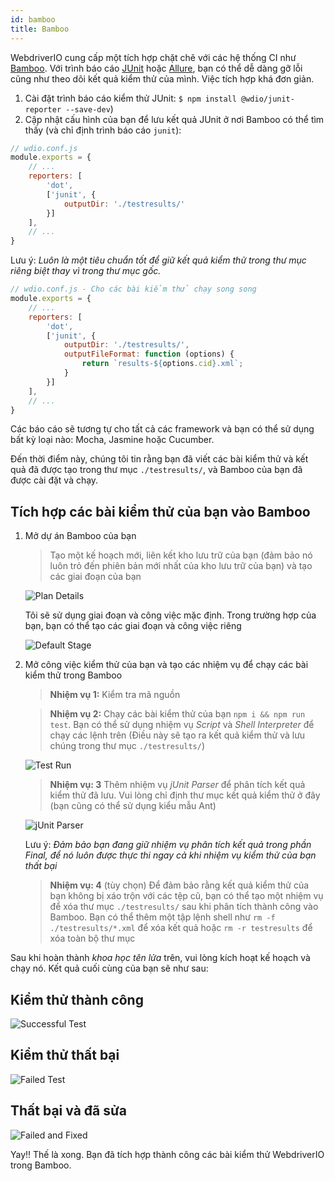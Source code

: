 ```yaml
---
id: bamboo
title: Bamboo
---
```


WebdriverIO cung cấp một tích hợp chặt chẽ với các hệ thống CI như [Bamboo](https://www.atlassian.com/software/bamboo). Với trình báo cáo [JUnit](https://webdriver.io/docs/junit-reporter.html) hoặc [Allure](https://webdriver.io/docs/allure-reporter.html), bạn có thể dễ dàng gỡ lỗi cũng như theo dõi kết quả kiểm thử của mình. Việc tích hợp khá đơn giản.

1. Cài đặt trình báo cáo kiểm thử JUnit: `$ npm install @wdio/junit-reporter --save-dev`)
1. Cập nhật cấu hình của bạn để lưu kết quả JUnit ở nơi Bamboo có thể tìm thấy (và chỉ định trình báo cáo `junit`):

```js
// wdio.conf.js
module.exports = {
    // ...
    reporters: [
        'dot',
        ['junit', {
            outputDir: './testresults/'
        }]
    ],
    // ...
}
```
Lưu ý: *Luôn là một tiêu chuẩn tốt để giữ kết quả kiểm thử trong thư mục riêng biệt thay vì trong thư mục gốc.*

```js
// wdio.conf.js - Cho các bài kiểm thử chạy song song
module.exports = {
    // ...
    reporters: [
        'dot',
        ['junit', {
            outputDir: './testresults/',
            outputFileFormat: function (options) {
                return `results-${options.cid}.xml`;
            }
        }]
    ],
    // ...
}
```

Các báo cáo sẽ tương tự cho tất cả các framework và bạn có thể sử dụng bất kỳ loại nào: Mocha, Jasmine hoặc Cucumber.

Đến thời điểm này, chúng tôi tin rằng bạn đã viết các bài kiểm thử và kết quả đã được tạo trong thư mục ```./testresults/```, và Bamboo của bạn đã được cài đặt và chạy.

## Tích hợp các bài kiểm thử của bạn vào Bamboo

1. Mở dự án Bamboo của bạn
    > Tạo một kế hoạch mới, liên kết kho lưu trữ của bạn (đảm bảo nó luôn trỏ đến phiên bản mới nhất của kho lưu trữ của bạn) và tạo các giai đoạn của bạn

    ![Plan Details](/img/bamboo/plancreation.png "Plan Details")

    Tôi sẽ sử dụng giai đoạn và công việc mặc định. Trong trường hợp của bạn, bạn có thể tạo các giai đoạn và công việc riêng

    ![Default Stage](/img/bamboo/defaultstage.png "Default Stage")
2. Mở công việc kiểm thử của bạn và tạo các nhiệm vụ để chạy các bài kiểm thử trong Bamboo
    >**Nhiệm vụ 1:** Kiểm tra mã nguồn

    >**Nhiệm vụ 2:** Chạy các bài kiểm thử của bạn ```npm i && npm run test```. Bạn có thể sử dụng nhiệm vụ *Script* và *Shell Interpreter* để chạy các lệnh trên (Điều này sẽ tạo ra kết quả kiểm thử và lưu chúng trong thư mục ```./testresults/```)

    ![Test Run](/img/bamboo/testrun.png "Test Run")

    >**Nhiệm vụ: 3** Thêm nhiệm vụ *jUnit Parser* để phân tích kết quả kiểm thử đã lưu. Vui lòng chỉ định thư mục kết quả kiểm thử ở đây (bạn cũng có thể sử dụng kiểu mẫu Ant)

    ![jUnit Parser](/img/bamboo/junitparser.png "jUnit Parser")

    Lưu ý: *Đảm bảo bạn đang giữ nhiệm vụ phân tích kết quả trong phần *Final*, để nó luôn được thực thi ngay cả khi nhiệm vụ kiểm thử của bạn thất bại*

    >**Nhiệm vụ: 4** (tùy chọn) Để đảm bảo rằng kết quả kiểm thử của bạn không bị xáo trộn với các tệp cũ, bạn có thể tạo một nhiệm vụ để xóa thư mục ```./testresults/``` sau khi phân tích thành công vào Bamboo. Bạn có thể thêm một tập lệnh shell như ```rm -f ./testresults/*.xml``` để xóa kết quả hoặc ```rm -r testresults``` để xóa toàn bộ thư mục

Sau khi hoàn thành *khoa học tên lửa* trên, vui lòng kích hoạt kế hoạch và chạy nó. Kết quả cuối cùng của bạn sẽ như sau:

## Kiểm thử thành công

![Successful Test](/img/bamboo/successfulltest.png "Successful Test")

## Kiểm thử thất bại

![Failed Test](/img/bamboo/failedtest.png "Failed Test")

## Thất bại và đã sửa

![Failed and Fixed](/img/bamboo/failedandfixed.png "Failed and Fixed")

Yay!! Thế là xong. Bạn đã tích hợp thành công các bài kiểm thử WebdriverIO trong Bamboo.